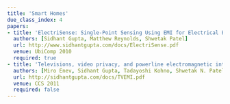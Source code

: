 ```yaml
---
title: 'Smart Homes'
due_class_index: 4
papers:
- title: 'ElectriSense: Single-Point Sensing Using EMI for Electrical Event Detection and Classification in the Home'
  authors: [Sidhant Gupta, Matthew Reynolds, Shwetak Patel]
  url: http://www.sidhantgupta.com/docs/ElectriSense.pdf
  venue: UbiComp 2010
  required: true
- title: 'Televisions, video privacy, and powerline electromagnetic interference'
  authors: [Miro Enev, Sidhant Gupta, Tadayoshi Kohno, Shwetak N. Patel]
  url: http://sidhantgupta.com/docs/TVEMI.pdf
  venue: CCS 2011
  required: false
---
```

<!-- - title: 'Zero-Effort In-Home Sleep and Insomnia Monitoring using Radio Signals'
  authors: [Chen-Yu Hsu, Aayush Ahuja, Shichao Yue, Rumen Hristov, Zachary Kabelac, and Dina Katabi]
  url: https://people.csail.mit.edu/cyhsu/papers/ezsleep_ubicomp17.pdf
  venue: UbiComp 2017
  required: false -->